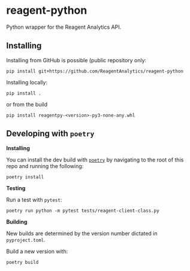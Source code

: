 # reagent-python
Python wrapper for the Reagent Analytics API.

## Installing

Installing from GitHub is possible (public repository only:

```
pip install git+https://github.com/ReagentAnalytics/reagent-python
```

Installing locally:

```
pip install .
```

or from the build

```
pip install reagentpy-<version>-py3-none-any.whl
```

## Developing with `poetry`

**Installing**

You can install the dev build with [`poetry`](https://python-poetry.org/) by navigating to the root of this repo and running the following:

```
poetry install
```

**Testing**

Run a test with `pytest`:

```
poetry run python -m pytest tests/reagent-client-class.py
```

**Building**

New builds are determined by the version number dictated in `pyproject.toml`.

Build a new version with:

```
poetry build
```

